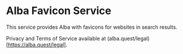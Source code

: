 # Alba Favicon Service
This service provides Alba with favicons for websites in search results.

Privacy and Terms of Service available at (alba.quest/legal)[https://alba.quest/legal].